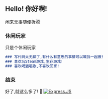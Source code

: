 ## Hello! 你好啊!

闲来无事随便折腾

### 休闲玩家

 只是个休闲玩家

```markdown
### 写代码太无聊了,有什么有意思的事情可以喊我一起做!
### 喜欢玩Steam游戏,生存游戏!
### 喜欢喝酒唱歌,不喜欢回家!
```

### 结束
 好了,就这么多了! 👋 [![Express.JS](https://img.shields.io/badge/%F0%9F%8F%A0-gaomengzhou-informational)](https://github.com/gaomengzhou)

